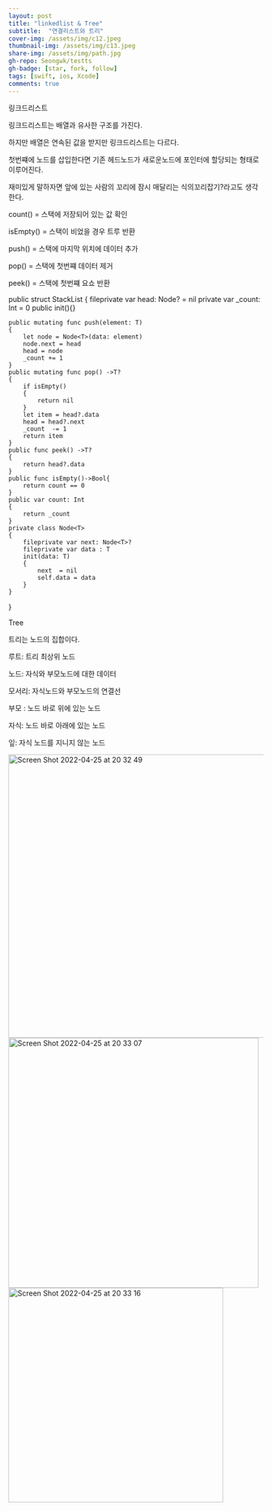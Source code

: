 ```yaml
---
layout: post
title: "linkedlist & Tree" 
subtitle:  "연결리스트와 트리"
cover-img: /assets/img/c12.jpeg
thumbnail-img: /assets/img/c13.jpeg
share-img: /assets/img/path.jpg
gh-repo: Seongwk/testts
gh-badge: [star, fork, follow]
tags: [swift, ios, Xcode]
comments: true
---
```




링크드리스트

링크드리스트는 배열과 유사한 구조를 가진다.

하지만 배열은 연속된 값을 받지만 링크드리스트는 다르다.

첫번쨰에 노드를 삽입한다면 기존 헤드노드가 새로운노드에 포인터에 할당되는 형태로 이루어진다.

재미있게 말하자면 앞에 있는 사람의 꼬리에 잠시 매달리는 식의꼬리잡기?라고도 생각한다.


count() = 스택에 저장되어 있는 값 확인

isEmpty() = 스택이 비었을 경우 트루 반환

push() = 스택에 마지막 위치에 데이터 추가

pop() = 스택에 첫번쨰 데이터 제거 

peek() = 스택에 첫번쨰 요쇼 반환


public struct StackList<T>
{
    fileprivate var head: Node<T>?  =  nil
    private var _count: Int = 0
    public init(){}

    public mutating func push(element: T)
    {
        let node = Node<T>(data: element)
        node.next = head
        head = node
        _count += 1
    }
    public mutating func pop() ->T?
    {
        if isEmpty()
        {
            return nil
        }
        let item = head?.data
        head = head?.next
        _count  -= 1
        return item
    }
    public func peek() ->T?
    {
        return head?.data
    }
    public func isEmpty()->Bool{
        return count == 0
    }
    public var count: Int
    {
        return _count
    }
    private class Node<T>
    {
        fileprivate var next: Node<T>?
        fileprivate var data : T
        init(data: T)
        {
            next  = nil
            self.data = data
        }
    }
}
  

Tree

트리는 노드의 집합이다.

루트: 트리 최상위 노드
  
노드: 자식와 부모노드에 대한 데이터
  
모서리: 자식노드와 부모노드의 연결선
  
부모 : 노드 바로 위에 있는 노드
  
자식: 노드 바로 아래에 있는 노드
  
잎: 자식 노드를 지니지 않는 노드
  
<img width="560" alt="Screen Shot 2022-04-25 at 20 32 49" src="https://user-images.githubusercontent.com/40172001/165081014-209a5364-f8f0-47e6-9b13-9c0f36754f24.png">
  
<img width="494" alt="Screen Shot 2022-04-25 at 20 33 07" src="https://user-images.githubusercontent.com/40172001/165081032-352d9aa5-c1c7-40cb-872f-fd8b9a59d942.png">
  
<img width="424" alt="Screen Shot 2022-04-25 at 20 33 16" src="https://user-images.githubusercontent.com/40172001/165081049-2c3b4e29-dbe2-4924-a6b8-d26893584717.png">

